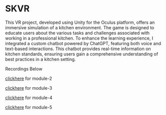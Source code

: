 # SKVR

This VR project, developed using Unity for the Oculus platform, offers an immersive simulation of a kitchen environment. The game is designed to educate users about the various tasks and 
            challenges associated with working in a professional kitchen. To enhance the learning experience, I integrated a custom chatbot powered by ChatGPT, featuring both voice and text-based interactions. 
            This chatbot provides real-time information on kitchen standards, ensuring users gain a comprehensive understanding of best practices in a kitchen setting.

Recordings Below 

[clickhere](https://vimeo.com/995921819) for module-2 

[clickhere](https://vimeo.com/995923529) for module-3

[clickhere](https://vimeo.com/995923204) for module-4

[clickhere](https://vimeo.com/995922824) for module-5
